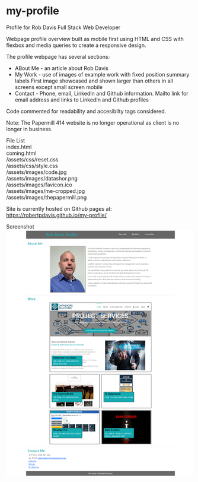 # my-profile

Profile for Rob Davis Full Stack Web Developer

Webpage profile overview built as mobile first using HTML and CSS with flexbox and media queries to create a responsive design. 

The profile webpage has several sections:

* ABout Me - an article about Rob Davis
* My Work -  use of images of example work with fixed position summary labels
             First image showcased and shown larger than others in all screens
             except small screen mobile
* Contact -  Phone, email, LinkedIn and Github information. Mailto link for email 
             address and links to LinkedIn and Github profiles

Code commented for readability and accesibilty tags considered.

Note: The Papermill 414 website is no longer operational as client is no longer in business.

File List <br/>
index.html <br/>
coming.html <br/>
/assets/css/reset.css <br/>
/assets/css/style.css <br/>
/assets/images/code.jpg <br/>
/assets/images/datashor.png <br/>
/assets/images/favicon.ico <br/>
/assets/images/me-cropped.jpg <br/>
/assets/images/thepapermill.png <br/>

Site is currently hosted on Github pages at: https://robertpdavis.github.io/my-profile/ 

Screenshot
![Webpage screenshot](https://github.com/robertpdavis/my-profile/blob/main/screenshot.png "Screenshot of webpage")